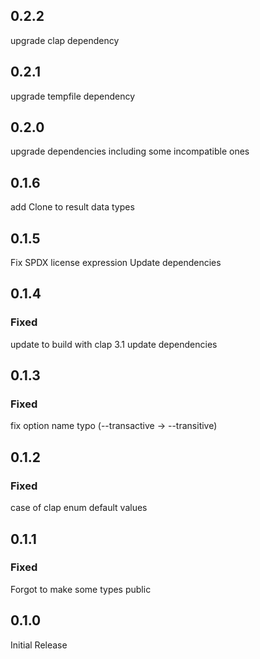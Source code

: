 ## 0.2.2

upgrade clap dependency

## 0.2.1

upgrade tempfile dependency

## 0.2.0

upgrade dependencies including some incompatible ones

## 0.1.6

add Clone to result data types

## 0.1.5

Fix SPDX license expression
Update dependencies

## 0.1.4

### Fixed

update to build with clap 3.1
update dependencies

## 0.1.3

### Fixed

fix option name typo (--transactive -> --transitive)

## 0.1.2

### Fixed

case of clap enum default values

## 0.1.1

### Fixed

Forgot to make some types public

## 0.1.0

Initial Release
